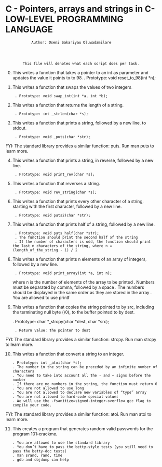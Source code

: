 #		C - Pointers, arrays and strings in C-LOW-LEVEL PROGRAMMING LANGUAGE




				Author: Oseni Sakariyau Oluwadamilare




			This file will denotes what each script does per task.


0. This writes a function that takes a pointer to an int as parameter and updates the value it points to to 98.
		. Prototype: void reset_to_98(int *n);

1. This writes a function that swaps the values of two integers.

    	. Prototype: void swap_int(int *a, int *b);

2. This writes a function that returns the length of a string.

    	. Prototype: int _strlen(char *s);


3. This writes a function that prints a string, followed by a new line, to stdout.

    	. Prototype: void _puts(char *str);

FYI: The standard library provides a similar function: puts. Run man puts to learn more.


4. This writes a function that prints a string, in reverse, followed by a new line.

    	. Prototype: void print_rev(char *s);


5. This writes a function that reverses a string.

    	. Prototype: void rev_string(char *s);


6. This writes a function that prints every other character of a string, starting with the first character, followed by a new line.

    	. Prototype: void puts2(char *str);


7. This writes a function that prints half of a string, followed by a new line.

    	. Prototype: void puts_half(char *str);
    	. The function should print the second half of the string
    	. If the number of characters is odd, the function should print the last n characters of the string, where n = (length_of_the_string - 1) / 2


8. This writes a function that prints n elements of an array of integers, followed by a new line.

    	. Prototype: void print_array(int *a, int n);
    where n is the number of elements of the array to be printed
    	. Numbers must be separated by comma, followed by a space
    	. The numbers should be displayed in the same order as they are stored in the array
    	. You are allowed to use printf


9. This writes a function that copies the string pointed to by src, including the terminating null byte (\0), to the buffer pointed to by dest.

	. Prototype: char *_strcpy(char *dest, char *src);

    	. Return value: the pointer to dest

FYI: The standard library provides a similar function: strcpy. Run man strcpy to learn more.


10. This writes a function that convert a string to an integer.

    	. Prototype: int _atoi(char *s);
    	. The number in the string can be preceded by an infinite number of characters
    	. You need to take into account all the - and + signs before the number
    	. If there are no numbers in the string, the function must return 0
    	. You are not allowed to use long
    	. You are not allowed to declare new variables of “type” array
    	. You are not allowed to hard-code special values
    	. We will use the -fsanitize=signed-integer-overflow gcc flag to compile your code.

FYI: The standard library provides a similar function: atoi. Run man atoi to learn more.


11. This creates a program that generates random valid passwords for the program 101-crackme.

    	. You are allowed to use the standard library
    	. You don’t have to pass the betty-style tests (you still need to pass the betty-doc tests)
    	. man srand, rand, time
    	. gdb and objdump can help
 
